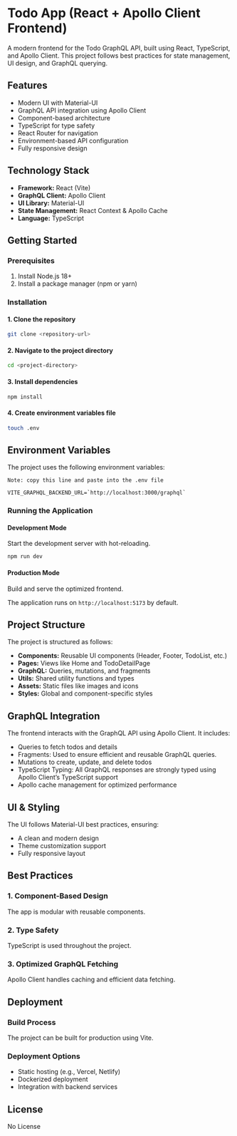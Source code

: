 # Todo App (React + Apollo Client Frontend)

A modern frontend for the Todo GraphQL API, built using React, TypeScript, and Apollo Client. This project follows best practices for state management, UI design, and GraphQL querying.

## Features

- Modern UI with Material-UI
- GraphQL API integration using Apollo Client
- Component-based architecture
- TypeScript for type safety
- React Router for navigation
- Environment-based API configuration
- Fully responsive design

## Technology Stack

- **Framework:** React (Vite)
- **GraphQL Client:** Apollo Client
- **UI Library:** Material-UI
- **State Management:** React Context & Apollo Cache
- **Language:** TypeScript

## Getting Started

### Prerequisites

1. Install Node.js 18+  
2. Install a package manager (npm or yarn)  

### Installation

#### 1. Clone the repository
```sh
git clone <repository-url>
```

#### 2. Navigate to the project directory
```sh
cd <project-directory>
```

#### 3. Install dependencies
```sh
npm install
```

#### 4. Create environment variables file
```sh
touch .env
```

## Environment Variables

The project uses the following environment variables:


```env
Note: copy this line and paste into the .env file 

VITE_GRAPHQL_BACKEND_URL=`http://localhost:3000/graphql`
```

### Running the Application  

#### Development Mode  
Start the development server with hot-reloading.
```sh
npm run dev
```

#### Production Mode  
Build and serve the optimized frontend.

The application runs on `http://localhost:5173` by default.

## Project Structure
The project is structured as follows:

- **Components:** Reusable UI components (Header, Footer, TodoList, etc.)
- **Pages:** Views like Home and TodoDetailPage
- **GraphQL:** Queries, mutations, and fragments
- **Utils:** Shared utility functions and types
- **Assets:** Static files like images and icons
- **Styles:** Global and component-specific styles


## GraphQL Integration  

The frontend interacts with the GraphQL API using Apollo Client. It includes:

- Queries to fetch todos and details
- Fragments: Used to ensure efficient and reusable GraphQL queries.
- Mutations to create, update, and delete todos
- TypeScript Typing: All GraphQL responses are strongly typed using Apollo Client’s TypeScript support
- Apollo cache management for optimized performance

## UI & Styling  

The UI follows Material-UI best practices, ensuring:

- A clean and modern design
- Theme customization support
- Fully responsive layout

## Best Practices  

### 1. Component-Based Design  
The app is modular with reusable components.

### 2. Type Safety  
TypeScript is used throughout the project.

### 3. Optimized GraphQL Fetching  
Apollo Client handles caching and efficient data fetching.

## Deployment  

### Build Process  
The project can be built for production using Vite.

### Deployment Options  
- Static hosting (e.g., Vercel, Netlify)  
- Dockerized deployment  
- Integration with backend services  

## License  

No License  
